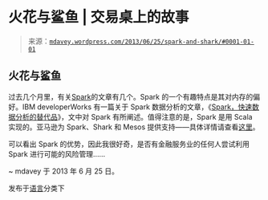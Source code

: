<!--yml

分类：未分类

日期：2024-05-18 06:23:22

-->

# 火花与鲨鱼 | 交易桌上的故事

> 来源：[`mdavey.wordpress.com/2013/06/25/spark-and-shark/#0001-01-01`](https://mdavey.wordpress.com/2013/06/25/spark-and-shark/#0001-01-01)

## 火花与鲨鱼

过去几个月里，有关[Spark](http://spark-project.org/)的文章有几个。Spark 的一个有趣特点是其对内存的偏好。IBM developerWorks 有一篇关于 Spark 数据分析的文章，《[Spark，快速数据分析的替代品](http://www.ibm.com/developerworks/library/os-spark/)》，文中对 Spark 有所阐述。值得注意的是，Spark 是用 Scala 实现的。亚马逊为 Spark、Shark 和 Mesos 提供支持——具体详情请查看[这里](http://aws.amazon.com/articles/4926593393724923)。

可以看出 Spark 的优势，因此我很好奇，是否有金融服务业的任何人尝试利用 Spark 进行可能的风险管理……

~ mdavey 于 2013 年 6 月 25 日。

发布于[语言](https://mdavey.wordpress.com/category/languages/)分类下
